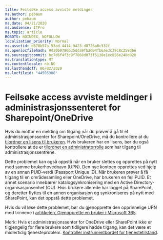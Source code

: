 ```yaml
---
title: Feilsøke access avviste meldinger
ms.author: pebaum
author: pebaum
ms.date: 04/21/2020
ms.audience: ITPro
ms.topic: article
ROBOTS: NOINDEX, NOFOLLOW
localization_priority: Normal
ms.assetid: d678b57a-53ad-4414-9423-d8726a0c532f
ms.openlocfilehash: 9430b9786b35dda9fb2604fb6ae3c39c8c258d6e
ms.sourcegitcommit: bc7d6f4f3c9f7060d073f5130e1ec856e248d020
ms.translationtype: MT
ms.contentlocale: nb-NO
ms.lasthandoff: 06/02/2020
ms.locfileid: "44505388"
---
```

# <a name="troubleshoot-access-denied-messages-in-sharepointonedrive-admin-center"></a>Feilsøke access avviste meldinger i administrasjonssenteret for Sharepoint/OneDrive

Hvis du mottar en melding om tilgang når du prøver å gå til et administrasjonssenter for Sharepoint/OneDrive, må du kontrollere at du [tilordner en lisens til brukeren](https://docs.microsoft.com/microsoft-365/admin/add-users/add-users). Hvis brukeren har en lisens, bør du også kontrollere at de er [tilordnet en administratorrolle](hhttps://docs.microsoft.com/microsoft-365/admin/add-users/about-admin-roles) som har tilgang til administrasjonssentrene.

Dette problemet kan også oppstå når en bruker slettes og opprettes på nytt med samme brukerhovednavn (UPN). Den nye kontoen opprettes ved hjelp av en annen PUID-verdi (Passport Unique ID). Når brukeren prøver å få tilgang til en områdesamling eller OneDrive, har brukeren en feil PUID. Et annet scenario innebærer katalogsynkronisering med en Active Directory-organisasjonsenhet (OU). Hvis brukere allerede har logget på SharePoint, og deretter flyttes til en annen organisasjon og synkroniseres på nytt med SharePoint, kan det oppstå dette problemet.

Hvis du vil løse dette problemet, bør du gjenopprette den opprinnelige UPN med trinnene i [artikkelen, Gjenopprette en bruker i Microsoft 365](https://docs.microsoft.com/microsoft-365/admin/add-users/restore-user).

Merk: Hvis et administrasjonssenter for OneDrive eller SharePoint ikke er tilgjengelig for flere brukere som tidligere hadde tilgang, kan det være et midlertidig tjenesteproblem.  [Kontroller instrumentbordet for tjenestetilstand](https://portal.office.com/adminportal/home#/servicehealth).


